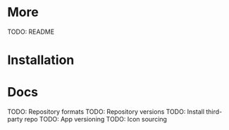 # More
TODO: README

# Installation

# Docs
TODO: Repository formats
TODO: Repository versions
TODO: Install third-party repo
TODO: App versioning
TODO: Icon sourcing
